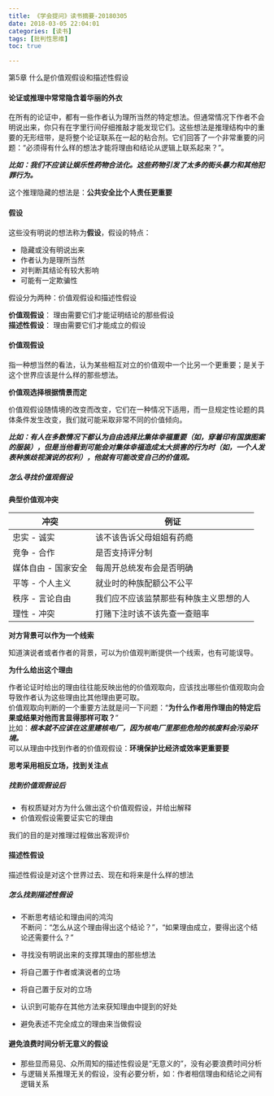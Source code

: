 ```yaml
---
title: 《学会提问》读书摘要-20180305
date: 2018-03-05 22:04:01
categories: [读书]
tags: [批判性思维]
toc: true

---
```


第5章 什么是价值观假设和描述性假设
<!--more-->

#### 论证或推理中常常隐含着华丽的外衣
在所有的论证中，都有一些作者认为理所当然的特定想法。但通常情况下作者不会明说出来，你只有在字里行间仔细推敲才能发现它们。这些想法是推理结构中的重要的无形纽带，是将整个论证联系在一起的粘合剂。它们回答了一个非常重要的问题：“必须得有什么样的想法才能将理由和结论从逻辑上联系起来？”。

***比如：我们不应该让娱乐性药物合法化。这些药物引发了太多的街头暴力和其他犯罪行为。***

这个推理隐藏的想法是：**公共安全比个人责任更重要**


#### 假设
这些没有明说的想法称为**假设**，假设的特点：

* 隐藏或没有明说出来
* 作者认为是理所当然
* 对判断其结论有较大影响
* 可能有一定欺骗性

假设分为两种：价值观假设和描述性假设

**价值观假设**： 理由需要它们才能证明结论的那些假设 <br>
**描述性假设**： 理由需要它们才能成立的假设

#### 价值观假设 

指一种想当然的看法，认为某些相互对立的价值观中一个比另一个更重要；是关于这个世界应该是什么样的那些想法。

**价值观选择根据情景而定**

价值观假设随情境的改变而改变，它们在一种情况下适用，而一旦规定性论题的具体条件发生改变，我们就可能采取非常不同的价值倾向。

***比如：有人在多数情况下都认为自由选择比集体幸福重要（如，穿着印有国旗图案的服装），但是当他看到可能会对集体幸福造成太大损害的行为时（如，一个人发表种族歧视演说的权利），他就有可能改变自己的价值观。***

##### 怎么寻找价值观假设

**典型价值观冲突**

|冲突|例证|
|----|----|
|忠实 - 诚实|该不该告诉父母姐姐有药瘾|
|竞争 - 合作|是否支持评分制|
|媒体自由 - 国家安全|每周开总统发布会是否明确|
|平等 - 个人主义| 就业时的种族配额公不公平|
|秩序 - 言论自由| 我们应不应该监禁那些有种族主义思想的人|
|理性 - 冲突| 打赌下注时该不该先查一查赔率|

**对方背景可以作为一个线索**

知道演说者或者作者的背景，可以为价值观判断提供一个线索，也有可能误导。

**为什么给出这个理由**

作者论证时给出的理由往往能反映出他的价值观取向，应该找出哪些价值观取向会导致作者认为这些理由比其他理由更可取。<br>
价值观取向判断的一个重要方法就是问一下问题：“**为什么作者用作理由的特定后果或结果对他而言显得那样可取？**” <br>
比如：***根本就不应该在这里建核电厂，因为核电厂里那些危险的核废料会污染环境。*** <br>
可以从理由中找到作者的价值观假设：**环境保护比经济或效率更重要要**

**思考采用相反立场，找到关注点**

##### 找到价值观假设后

* 有权质疑对方为什么做出这个价值观假设，并给出解释
* 价值观假设需要证实它的理由

我们的目的是对推理过程做出客观评价

#### 描述性假设

描述性假设是对这个世界过去、现在和将来是什么样的想法

##### 怎么找到描述性假设

* 不断思考结论和理由间的鸿沟<br>
不断问：“怎么从这个理由得出这个结论？”，“如果理由成立，要得出这个结论还需要什么？”

* 寻找没有明说出来的支撑其理由的那些想法
* 将自己置于作者或演说者的立场
* 将自己置于反对的立场
* 认识到可能存在其他方法来获知理由中提到的好处
* 避免表述不完全成立的理由来当做假设

#### 避免浪费时间分析无意义的假设

* 那些显而易见、众所周知的描述性假设是“无意义的”，没有必要浪费时间分析
* 与逻辑关系推理无关的假设，没有必要分析，如：作者相信理由和结论之间有逻辑关系


